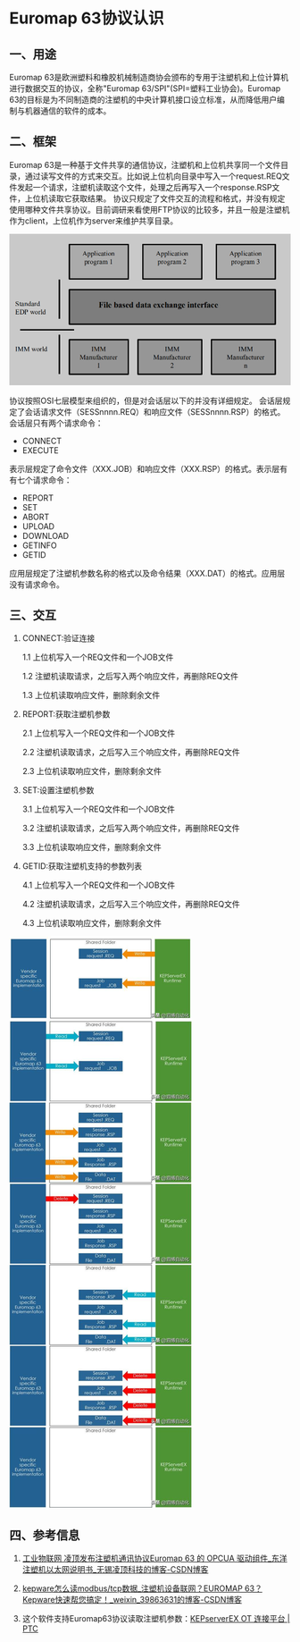 # Euromap 63协议认识

## 一、用途

Euromap 63是欧洲塑料和橡胶机械制造商协会颁布的专用于注塑机和上位计算机进行数据交互的协议，全称"Euromap 63/SPI"(SPI=塑料工业协会)。Euromap 63的目标是为不同制造商的注塑机的中央计算机接口设立标准，从而降低用户编制与机器通信的软件的成本。

## 二、框架

Euromap 63是一种基于文件共享的通信协议，注塑机和上位机共享同一个文件目录，通过读写文件的方式来交互。比如说上位机向目录中写入一个request.REQ文件发起一个请求，注塑机读取这个文件，处理之后再写入一个response.RSP文件，上位机读取它获取结果。
协议只规定了文件交互的流程和格式，并没有规定使用哪种文件共享协议。目前调研来看使用FTP协议的比较多，并且一般是注塑机作为client，上位机作为server来维护共享目录。

![](Euromap63协议认识.assets/2023-03-07-10-02-07-image.png)

协议按照OSI七层模型来组织的，但是对会话层以下的并没有详细规定。
会话层规定了会话请求文件（SESSnnnn.REQ）和响应文件（SESSnnnn.RSP）的格式。会话层只有两个请求命令：

- CONNECT
- EXECUTE

表示层规定了命令文件（XXX.JOB）和响应文件（XXX.RSP）的格式。表示层有有七个请求命令：

- REPORT
- SET
- ABORT
- UPLOAD
- DOWNLOAD
- GETINFO
- GETID

应用层规定了注塑机参数名称的格式以及命令结果（XXX.DAT）的格式。应用层没有请求命令。

## 三、交互

1. CONNECT:验证连接
   
   1.1 上位机写入一个REQ文件和一个JOB文件
   
   1.2 注塑机读取请求，之后写入两个响应文件，再删除REQ文件
   
   1.3 上位机读取响应文件，删除剩余文件

2. REPORT:获取注塑机参数
   
   2.1 上位机写入一个REQ文件和一个JOB文件
   
   2.2 注塑机读取请求，之后写入三个响应文件，再删除REQ文件
   
   2.3 上位机读取响应文件，删除剩余文件

3. SET:设置注塑机参数
   
   3.1 上位机写入一个REQ文件和一个JOB文件
   
   3.2 注塑机读取请求，之后写入两个响应文件，再删除REQ文件
   
   3.3 上位机读取响应文件，删除剩余文件

4. GETID:获取注塑机支持的参数列表
   
   4.1 上位机写入一个REQ文件和一个JOB文件
   
   4.2 注塑机读取请求，之后写入三个响应文件，再删除REQ文件
   
   4.3 上位机读取响应文件，删除剩余文件

![030713510651_01.jpg](Euromap63协议认识.assets/f07df538e7a2376f8b407b30142221e0296465c0.jpg)

## 四、参考信息

1. [工业物联网 凌顶发布注塑机通讯协议Euromap 63 的 OPCUA 驱动组件_东洋注塑机以太网说明书_无锡凌顶科技的博客-CSDN博客](https://blog.csdn.net/qq_36700574/article/details/123368251)

2. [kepware怎么读modbus/tcp数据_注塑机设备联网？EUROMAP 63？Kepware快速帮您搞定！_weixin_39863631的博客-CSDN博客](https://blog.csdn.net/weixin_39863631/article/details/110102987)

3. 这个软件支持Euromap63协议读取注塑机参数：[KEPserverEX OT 连接平台 | PTC](https://www.ptc.com/cn/products/kepware/kepserverex)


